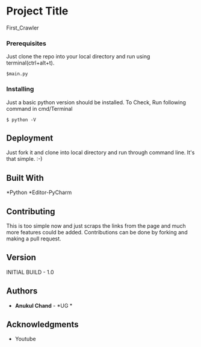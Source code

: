 # Project Title

First_Crawler

### Prerequisites

Just clone the repo into your local directory and run using terminal(ctrl+alt+t).

```
$main.py
```

### Installing
Just a basic python version should be installed.
To Check, Run following command in cmd/Terminal

```
$ python -V
```

## Deployment

Just fork it and clone into local directory and run through command line. It's that simple. :-)

## Built With
*Python
*Editor-PyCharm

## Contributing

This is too simple now and just scraps the links from the page and much more features could be added. Contributions can be done by forking and making a pull request. 

## Version

INITIAL BUILD - 1.0

## Authors

* **Anukul Chand** - *UG * 

## Acknowledgments

* Youtube

